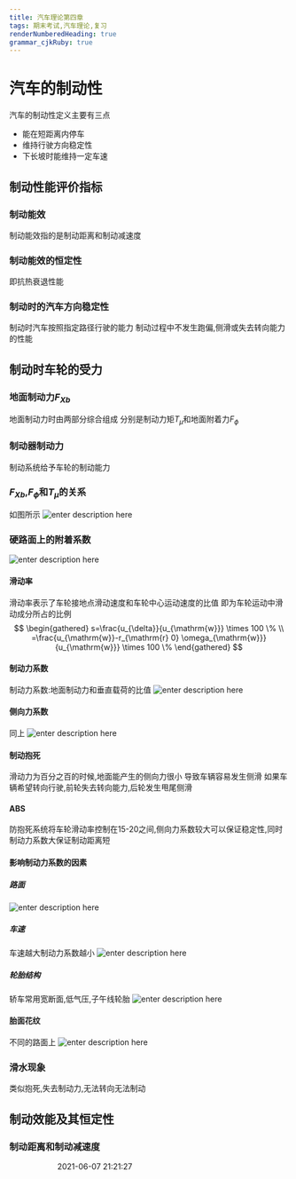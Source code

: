 ```yaml
---
title: 汽车理论第四章
tags: 期末考试,汽车理论,复习
renderNumberedHeading: true
grammar_cjkRuby: true
---
```

# 汽车的制动性
汽车的制动性定义主要有三点
* 能在短距离内停车
* 维持行驶方向稳定性
* 下长坡时能维持一定车速
## 制动性能评价指标
### 制动能效
制动能效指的是制动距离和制动减速度
### 制动能效的恒定性
即抗热衰退性能
### 制动时的汽车方向稳定性
制动时汽车按照指定路径行驶的能力
制动过程中不发生跑偏,侧滑或失去转向能力的性能
## 制动时车轮的受力
### 地面制动力$F_{Xb}$
地面制动力时由两部分综合组成
分别是制动力矩$T_\mu$和地面附着力$F_\phi$
### 制动器制动力
制动系统给予车轮的制动能力
### $F_{Xb}$,$F_\phi$和$T_\mu$的关系
如图所示
![enter description here](https://raw.githubusercontent.com/lethe47/story-picture/main/小书匠/1623073986954.png)
### 硬路面上的附着系数
![enter description here](https://raw.githubusercontent.com/lethe47/story-picture/main/小书匠/1623074099607.png)
#### 滑动率
滑动率表示了车轮接地点滑动速度和车轮中心运动速度的比值
即为车轮运动中滑动成分所占的比例
$$
\begin{gathered}
s=\frac{u_{\delta}}{u_{\mathrm{w}}} \times 100 \% \\
=\frac{u_{\mathrm{w}}-r_{\mathrm{r} 0} \omega_{\mathrm{w}}}{u_{\mathrm{w}}} \times 100 \%
\end{gathered}
$$
#### 制动力系数
制动力系数:地面制动力和垂直载荷的比值
![enter description here](https://raw.githubusercontent.com/lethe47/story-picture/main/小书匠/1623074558390.png)
#### 侧向力系数
同上
![enter description here](https://raw.githubusercontent.com/lethe47/story-picture/main/小书匠/1623074590820.png)
#### 制动抱死
滑动力为百分之百的时候,地面能产生的侧向力很小
导致车辆容易发生侧滑
如果车辆希望转向行驶,前轮失去转向能力,后轮发生甩尾侧滑
#### ABS
防抱死系统将车轮滑动率控制在15-20之间,侧向力系数较大可以保证稳定性,同时制动力系数大保证制动距离短
#### 影响制动力系数的因素
##### 路面
![enter description here](https://raw.githubusercontent.com/lethe47/story-picture/main/小书匠/1623074854478.png)
##### 车速
车速越大制动力系数越小
![enter description here](https://raw.githubusercontent.com/lethe47/story-picture/main/小书匠/1623074870865.png)
##### 轮胎结构
轿车常用宽断面,低气压,子午线轮胎
![enter description here](https://raw.githubusercontent.com/lethe47/story-picture/main/小书匠/1623074906163.png)
#### 胎面花纹
不同的路面上
![enter description here](https://raw.githubusercontent.com/lethe47/story-picture/main/小书匠/1623074971292.png)
### 滑水现象
类似抱死,失去制动力,无法转向无法制动
## 制动效能及其恒定性
### 制动距离和制动减速度



&nbsp;
&nbsp;
&nbsp;
&nbsp;
&nbsp;
&nbsp;
&nbsp;
&nbsp;
&nbsp;
&nbsp;
&nbsp;
2021-06-07 21:21:27